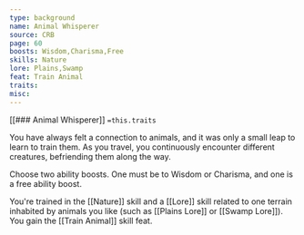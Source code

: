 ```yaml
---
type: background
name: Animal Whisperer 
source: CRB
page: 60
boosts: Wisdom,Charisma,Free
skills: Nature
lore: Plains,Swamp
feat: Train Animal
traits: 
misc: 
---
```


[[### Animal Whisperer]]
`=this.traits`


You have always felt a connection to animals, and it was only a small leap to learn to train them. As you travel, you continuously encounter different creatures, befriending them along the way.

Choose two ability boosts. One must be to Wisdom or Charisma, and one is a free ability boost.

You're trained in the [[Nature]] skill and a [[Lore]] skill related to one terrain inhabited by animals you like (such as [[Plains Lore]] or [[Swamp Lore]]). You gain the [[Train Animal]] skill feat.

